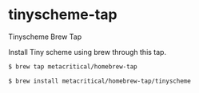 # tinyscheme-tap
Tinyscheme Brew Tap

Install Tiny scheme using brew through this tap.

```sh
$ brew tap metacritical/homebrew-tap
```

```sh
$ brew install metacritical/homebrew-tap/tinyscheme
```
